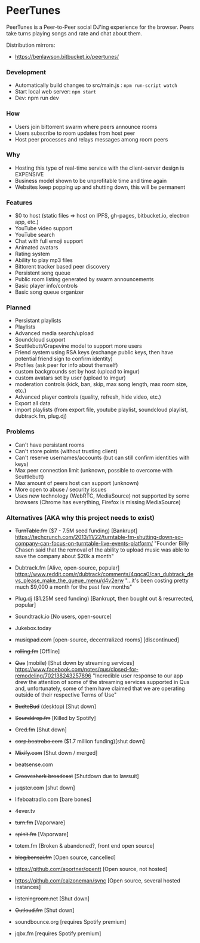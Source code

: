 # PeerTunes
PeerTunes is a Peer-to-Peer social DJ'ing experience for the browser. Peers take turns playing songs and rate and chat about them. 

Distribution mirrors:

 - https://benlawson.bitbucket.io/peertunes/

### Development
 - Automatically build changes to src/main.js : `npm run-script watch`
 - Start local web server: `npm start`
 - Dev: npm run dev
### How
 - Users join bittorrent swarm where peers announce rooms
 - Users subscribe to room updates from host peer
 - Host peer processes and relays messages among room peers
### Why
 - Hosting this type of real-time service with the client-server design is EXPENSIVE
 - Business model shown to be unprofitable time and time again
 - Websites keep popping up and shutting down, this will be permanent
### Features
 - $0 to host (static files => host on IPFS, gh-pages, bitbucket.io, electron app, etc.)
 - YouTube video support
 - YouTube search
 - Chat with full emoji support
 - Animated avatars
 - Rating system
 - Ability to play mp3 files
 - Bittorent tracker based peer discovery
 - Persistent song queue
 - Public room listing generated by swarm announcements
 - Basic player info/controls
 - Basic song queue organizer
### Planned
 - Persistant playlists
 - Playlists
 - Advanced media search/upload
 - Soundcloud support
 - Scuttlebutt/Grapevine model to support more users
 - Friend system using RSA keys (exchange public keys, then have potential friend sign to confirm identity)
 - Profiles (ask peer for info about themself)
 - custom backgrounds set by host (upload to imgur)
 - custom avatars set by user (upload to imgur)
 - moderation controls (kick, ban, skip, max song length, max room size, etc.)
 - Advanced player controls (quality, refresh, hide video, etc.)
 - Export all data
 - import playlists (from export file, youtube playlist, soundcloud playlist, dubtrack.fm, plug.dj)
### Problems
 - Can't have persistant rooms
 - Can't store points (without trusting client)
 - Can't reserve usernames/accounts (but can still confirm identities with keys)
 - Max peer connection limit (unknown, possible to overcome with Scuttlebutt)
 - Max amount of peers host can support (unknown)
 - More open to abuse / security issues
 - Uses new technology (WebRTC, MediaSource) not supported by some browsers (Chrome has everything, Firefox is missing MediaSource)
### Alternatives (AKA why this project needs to exist)
 - ~~TurnTable.fm~~ ($7 - 7.5M seed funding) [Bankrupt]
  https://techcrunch.com/2013/11/22/turntable-fm-shutting-down-so-company-can-focus-on-turntable-live-events-platform/
  "Founder Billy Chasen said that the removal of the ability to upload music was able to save the company about $20k a month"
  
 - Dubtrack.fm [Alive, open-source, popular]
https://www.reddit.com/r/dubtrack/comments/4qqca0/can_dubtrack_devs_please_make_the_queue_menu/d4v2erw
 "...it's been costing pretty much $9,000 a month for the past few months"
 
 - Plug.dj ($1.25M seed funding) [Bankrupt, then bought out & resurrected, popular]
 - Soundtrack.io [No users, open-source]
 - Jukebox.today
 - ~~musiqpad.com~~ [open-source, decentralized rooms] [discontinued]
 - ~~rolling.fm~~ [Offline]
 - ~~Qus~~ (mobile) [Shut down by streaming services]
https://www.facebook.com/notes/qus/closed-for-remodeling/702138243257896
"Incredible user response to our app drew the attention of some of the streaming services supported in Qus and, unfortunately, some of them have claimed that we are operating outside of their respective Terms of Use"

 - ~~BudtoBud~~ (desktop) [Shut down]
 - ~~Sounddrop.fm~~ [Killed by Spotify]
 - ~~Cred.fm~~ [Shut down]
 - ~~corp.beatrobo.com~~ ($1.7 million funding)[shut down]
 - ~~Mixify.com~~ [Shut down / merged]
 - beatsense.com
 - ~~Grooveshark broadcast~~ [Shutdown due to lawsuit]
 - ~~juqster.com~~ [shut down]
 - lifeboatradio.com [bare bones]
 - 4ever.tv
 - ~~turn.fm~~ [Vaporware]
 - ~~spinit.fm~~ [Vaporware]
 - totem.fm [Broken & abandoned?, front end open source]
 - ~~blog.bonsai.fm~~ [Open source, cancelled]
 - https://github.com/aportner/opentt [Open source, not hosted]
 - https://github.com/calzoneman/sync [Open source, several hosted instances]
 - ~~listeningroom.net~~ [Shut down]
 - ~~Outloud.fm~~ [Shut down]
 - soundbounce.org [requires Spotify premium]
 - jqbx.fm [requires Spotify premium]